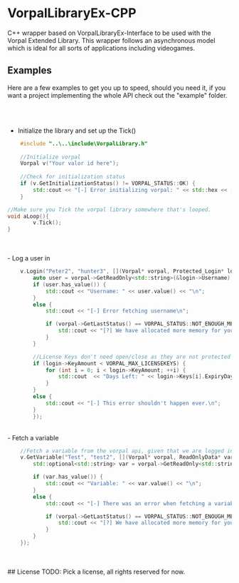 

# VorpalLibraryEx-CPP
C++ wrapper based on VorpalLibraryEx-Interface to be used with the Vorpal Extended Library. This wrapper follows an asynchronous model which is ideal for all sorts of applications including videogames.


## Examples
Here are a few examples to get you up to speed, should you need it, if you want a project implementing the whole API check out the "example" folder.

<br />
<br />

- Initialize the library and set up the Tick()
```cpp
    #include "..\..\include\VorpalLibrary.h"
    
    //Initialize vorpal
    Vorpal v("Your valor id here");
    
    //Check for initialization status   
    if (v.GetInitializationStatus() != VORPAL_STATUS::OK) {
        std::cout << "[-] Error initializing vorpal: " << std::hex << (int)v.GetLastStatus() << "\n";
    }

//Make sure you Tick the vorpal library somewhere that's looped.
void aLoop(){
		v.Tick();
}
```
<br />
<br />
- Log a user in

```cpp
    v.Login("Peter2", "hunter3", [](Vorpal* vorpal, Protected_Login* login) {
        auto user = vorpal->GetReadOnly<std::string>(&login->Username);
        if (user.has_value()) {
            std::cout << "Username: " << user.value() << "\n";
        }
        else {
            std::cout << "[-] Error fetching username\n";

            if (vorpal->GetLastStatus() == VORPAL_STATUS::NOT_ENOUGH_MEMORY) {
                std::cout << "[?] We have allocated more memory for you, please try again...\n";
            }
        }

        //License Keys don't need open/close as they are not protected
        if (login->KeyAmount < VORPAL_MAX_LICENSEKEYS) {
            for (int i = 0; i < login->KeyAmount; ++i) {
                std::cout  << "Days Left: " << login->Keys[i].ExpiryDays << "\n";
            }
        }
        else {
            std::cout << "[-] This error shouldn't happen ever.\n";
        }
        });
```

<br />
- Fetch a variable

```cpp
    //Fetch a variable from the vorpal api, given that we are logged in
    v.GetVariable("Test", "test2", [](Vorpal* vorpal, ReadOnlyData* varData) {
        std::optional<std::string> var = vorpal->GetReadOnly<std::string>(varData);

        if (var.has_value()) {
            std::cout << "Variable: " << var.value() << "\n";
        }
        else {
            std::cout << "[-] There was an error when fetching a variable\n";

            if (vorpal->GetLastStatus() == VORPAL_STATUS::NOT_ENOUGH_MEMORY) { 
                std::cout << "[?] We have allocated more memory for you, please try again...\n";
            }
        }
    });
```
<br />
<br />
## License
TODO: Pick a license, all rights reserved for now.
